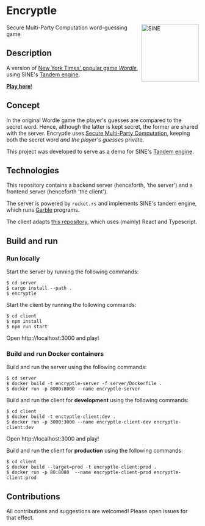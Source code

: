 # Encryptle

<img src="https://avatars.githubusercontent.com/u/67928740?s=200&v=4" alt="SINE" height="150" align="right"/>

Secure Multi-Party Computation word-guessing game

## Description

A version of [New York Times' popular game _Wordle_](https://www.nytimes.com/games/wordle/index.html), using SINE's [Tandem engine](https://github.com/sine-fdn/tandem).

[__Play here__!](https://encryptle.sine.dev)

## Concept

In the original Wordle game the player's guesses are compared to the secret word.
Hence, although the latter is kept secret, the former are shared with the server.
Encryptle uses [Secure Multi-Party Computation](https://sine.foundation/library/002-smpc),
keeping both the secret word _and the player's guesses_ private.

This project was developed to serve as a demo for SINE's [Tandem engine](https://github.com/sine-fdn/tandem).

## Technologies

This repository contains a backend server (henceforth, 'the server') and a frontend server (henceforth 'the client').

The server is powered by `rocket.rs` and implements SINE's tandem engine, which runs [Garble](https://github.com/sine-fdn/garble-lang) programs.

The client adapts [this repository](https://github.com/cwackerfuss/react-wordle), which uses (mainly) React and Typescript.

## Build and run

### Run locally

Start the server by running the following commands:
```
$ cd server
$ cargo install --path .
$ encryptle
```

Start the client by running the following commands:
```
$ cd client
$ npm install
$ npm run start
```
Open http://localhost:3000 and play!

### Build and run Docker containers

Build and run the server using the following commands:
```
$ cd server
$ docker build -t encryptle-server -f server/Dockerfile .
$ docker run -p 8000:8000 --name encryptle-server
```

Build and run the client for __development__ using the following commands:
```
$ cd client
$ docker build -t enctyptle-client:dev .
$ docker run -p 3000:3000 --name encryptle-client-dev encryptle-client:dev
```
Open http://localhost:3000 and play!

Build and run the client for __production__ using the following commands:
```
$ cd client
$ docker build --target=prod -t encryptle-client:prod .
$ docker run -p 80:8080  --name encryptle-client-prod encryptle-client:prod
```

## Contributions

All contributions and suggestions are welcomed! Please open issues for that effect.
